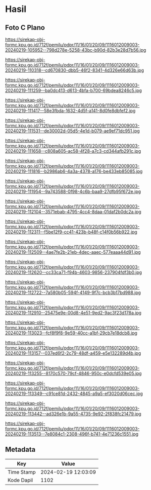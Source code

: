 # Hasil

## Foto C Plano

https://sirekap-obj-formc.kpu.go.id/712f/pemilu/pdpr/11/16/01/20/09/1116012009003-20240219-105952--798d278e-5258-43bc-b90d-82b3e28d7b56.jpg

https://sirekap-obj-formc.kpu.go.id/712f/pemilu/pdpr/11/16/01/20/09/1116012009003-20240219-110318--cd670830-dbb5-46f2-8341-4d326e66d63b.jpg

https://sirekap-obj-formc.kpu.go.id/712f/pemilu/pdpr/11/16/01/20/09/1116012009003-20240219-111259--ba0dc413-d613-4bfa-b700-69bdea8246c5.jpg

https://sirekap-obj-formc.kpu.go.id/712f/pemilu/pdpr/11/16/01/20/09/1116012009003-20240219-111417--58e3fbda-1632-4d5f-a141-8d0fe8dbfef2.jpg

https://sirekap-obj-formc.kpu.go.id/712f/pemilu/pdpr/11/16/01/20/09/1116012009003-20240219-111531--de30002d-05d5-4e1d-b079-ae9ef71dc951.jpg

https://sirekap-obj-formc.kpu.go.id/712f/pemilu/pdpr/11/16/01/20/09/1116012009003-20240219-111658--c808a605-ac58-4f28-a7c3-cd344afb291c.jpg

https://sirekap-obj-formc.kpu.go.id/712f/pemilu/pdpr/11/16/01/20/09/1116012009003-20240219-111816--b2986ab6-4a3a-4378-a176-be433eb85085.jpg

https://sirekap-obj-formc.kpu.go.id/712f/pemilu/pdpr/11/16/01/20/09/1116012009003-20240219-111954--9a743588-0f98-4c6b-baa9-27dfb95f672e.jpg

https://sirekap-obj-formc.kpu.go.id/712f/pemilu/pdpr/11/16/01/20/09/1116012009003-20240219-112104--3571ebab-4795-4cc4-8daa-01daf2b0dc2a.jpg

https://sirekap-obj-formc.kpu.go.id/712f/pemilu/pdpr/11/16/01/20/09/1116012009003-20240219-112311--f5be12f9-cc41-423b-b48f-c14f0b56b922.jpg

https://sirekap-obj-formc.kpu.go.id/712f/pemilu/pdpr/11/16/01/20/09/1116012009003-20240219-112509--4ae7fe2b-21eb-4dec-aaec-577eaaa44d91.jpg

https://sirekap-obj-formc.kpu.go.id/712f/pemilu/pdpr/11/16/01/20/09/1116012009003-20240219-112620--cc33ca71-f94b-4603-9856-237904fdf3b0.jpg

https://sirekap-obj-formc.kpu.go.id/712f/pemilu/pdpr/11/16/01/20/09/1116012009003-20240219-112722--7a580b05-594f-4149-9f7c-bcb3b17bd988.jpg

https://sirekap-obj-formc.kpu.go.id/712f/pemilu/pdpr/11/16/01/20/09/1116012009003-20240219-112910--25475e9e-00d8-4e51-9ed2-9ac3f23d178a.jpg

https://sirekap-obj-formc.kpu.go.id/712f/pemilu/pdpr/11/16/01/20/09/1116012009003-20240219-113023--fcf8f9f8-9e59-40cc-a1bf-29cb7e18dcb8.jpg

https://sirekap-obj-formc.kpu.go.id/712f/pemilu/pdpr/11/16/01/20/09/1116012009003-20240219-113157--037ed6f2-2c79-48df-a459-e5e132289d4b.jpg

https://sirekap-obj-formc.kpu.go.id/712f/pemilu/pdpr/11/16/01/20/09/1116012009003-20240219-113255--8170c570-79cf-4846-950c-e0dcfd539e05.jpg

https://sirekap-obj-formc.kpu.go.id/712f/pemilu/pdpr/11/16/01/20/09/1116012009003-20240219-113349--c91ce81d-2432-4845-a9a5-ef3020d06cec.jpg

https://sirekap-obj-formc.kpu.go.id/712f/pemilu/pdpr/11/16/01/20/09/1116012009003-20240219-113442--ad326e1b-9a55-4735-9e92-2f838fc21479.jpg

https://sirekap-obj-formc.kpu.go.id/712f/pemilu/pdpr/11/16/01/20/09/1116012009003-20240219-113513--7e8084c1-2308-496f-b741-4e71236c1551.jpg


## Metadata

| Key        | Value               |
| ---------- | ------------------- |
| Time Stamp | 2024-02-19 12:03:09 |
| Kode Dapil | 1102                |



